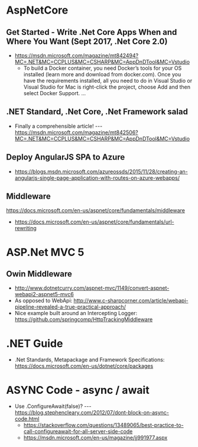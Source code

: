 # AspNetCore

## Get Started - Write .Net Core Apps When and Where You Want (Sept 2017, .Net Core 2.0)
* https://msdn.microsoft.com/magazine/mt842494?MC=.NET&MC=CCPLUS&MC=CSHARP&MC=AppDnDTool&MC=Vstudio
   * To build a Docker container, you need Docker’s tools for your OS installed (learn more and download from docker.com). Once you have the requirements installed, all you need to do in Visual Studio or Visual Studio for Mac is right-click the project, choose Add and then select Docker Support. ...

## .NET Standard, .Net Core, .Net Framework salad
* Finally a comprehensible article! --- https://msdn.microsoft.com/magazine/mt842506?MC=.NET&MC=CCPLUS&MC=CSHARP&MC=AppDnDTool&MC=Vstudio

## Deploy AngularJS SPA to Azure
* https://blogs.msdn.microsoft.com/azureossds/2015/11/28/creating-an-angularjs-single-page-application-with-routes-on-azure-webapps/

## Middleware
https://docs.microsoft.com/en-us/aspnet/core/fundamentals/middleware
*  https://docs.microsoft.com/en-us/aspnet/core/fundamentals/url-rewriting


# ASP.Net MVC 5
## Owin Middleware
* http://www.dotnetcurry.com/aspnet-mvc/1149/convert-aspnet-webapi2-aspnet5-mvc6
* As opposed to WebApi: http://www.c-sharpcorner.com/article/webapi-pipeline-revealed-a-true-practical-approach/
* Nice example built around an Intercepting Logger: https://github.com/springcomp/HttpTrackingMiddleware

# .NET Guide
*   .Net Standards, Metapackage and Framework Specifications: https://docs.microsoft.com/en-us/dotnet/core/packages

# ASYNC Code - async / await
* Use .ConfigureAwait(false)?  --- https://blog.stephencleary.com/2012/07/dont-block-on-async-code.html
   * https://stackoverflow.com/questions/13489065/best-practice-to-call-configureawait-for-all-server-side-code
   * https://msdn.microsoft.com/en-us/magazine/jj991977.aspx
  

